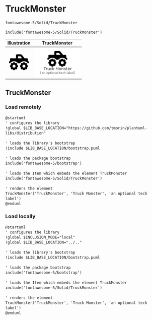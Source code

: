 # TruckMonster


```text
fontawesome-5/Solid/TruckMonster
```

```text
include('fontawesome-5/Solid/TruckMonster')
```



| Illustration | TruckMonster |
| :---: | :---: |
| ![illustration for Illustration](../../fontawesome-5/Solid/TruckMonster.png) | ![illustration for TruckMonster](../../fontawesome-5/Solid/TruckMonster.Local.png) |




## TruckMonster

### Load remotely
```plantuml
@startuml
' configures the library
!global $LIB_BASE_LOCATION="https://github.com/tmorin/plantuml-libs/distribution"

' loads the library's bootstrap
!include $LIB_BASE_LOCATION/bootstrap.puml

' loads the package bootstrap
include('fontawesome-5/bootstrap')

' loads the Item which embeds the element TruckMonster
include('fontawesome-5/Solid/TruckMonster')

' renders the element
TruckMonster('TruckMonster', 'Truck Monster', 'an optional tech label')
@enduml
```

### Load locally
```plantuml
@startuml
' configures the library
!global $INCLUSION_MODE="local"
!global $LIB_BASE_LOCATION="../.."

' loads the library's bootstrap
!include $LIB_BASE_LOCATION/bootstrap.puml

' loads the package bootstrap
include('fontawesome-5/bootstrap')

' loads the Item which embeds the element TruckMonster
include('fontawesome-5/Solid/TruckMonster')

' renders the element
TruckMonster('TruckMonster', 'Truck Monster', 'an optional tech label')
@enduml
```

